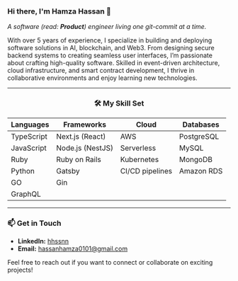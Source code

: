 ### Hi there, I'm Hamza Hassan 👋  
_A software (read: **Product**) engineer living one git-commit at a time._

With over 5 years of experience, I specialize in building and deploying software solutions in AI, blockchain, and Web3. 
From designing secure backend systems to creating seamless user interfaces, I’m passionate about crafting high-quality software. 
Skilled in event-driven architecture, cloud infrastructure, and smart contract development, I thrive in collaborative environments and enjoy learning new technologies.

---
<div align="center">

### 🛠 My Skill Set

  
| **Languages**     | **Frameworks**      | **Cloud**       | **Databases**  |
|-------------------|---------------------|-----------------|----------------|
| TypeScript        | Next.js (React)     | AWS             | PostgreSQL     |
| JavaScript        | Node.js (NestJS)    | Serverless      | MySQL          |
| Ruby              | Ruby on Rails       | Kubernetes      | MongoDB        |
| Python            | Gatsby              | CI/CD pipelines | Amazon RDS     |
| GO                | Gin                 |                 |                |
| GraphQL           |                     |                 |                |

</div>

---

### 📫 Get in Touch
- **LinkedIn:** [hhssnn](https://www.linkedin.com/in/hhssnn)
- **Email:** hassanhamza0101@gmail.com

Feel free to reach out if you want to connect or collaborate on exciting projects!
